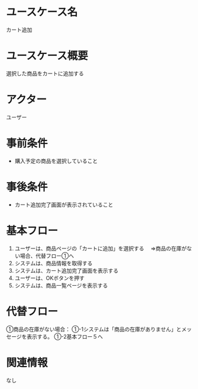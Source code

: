 # ユースケース名
カート追加
# ユースケース概要
選択した商品をカートに追加する
# アクター
ユーザー
# 事前条件
- 購入予定の商品を選択していること
# 事後条件
- カート追加完了画面が表示されていること
# 基本フロー
1. ユーザーは、商品ページの「カートに追加」を選択する
　⇒商品の在庫がない場合、代替フロー①へ
2. システムは、商品情報を取得する
3. システムは、カート追加完了画面を表示する
4. ユーザーは、OKボタンを押す
5. システムは、商品一覧ページを表示する
# 代替フロー
①商品の在庫がない場合：
①-1システムは「商品の在庫がありません」とメッセージを表示する。
①-2基本フロー５へ
# 関連情報
なし
